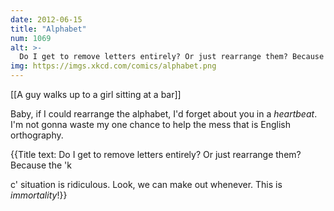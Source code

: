 ```yaml
---
date: 2012-06-15
title: "Alphabet"
num: 1069
alt: >-
  Do I get to remove letters entirely? Or just rearrange them? Because the 'k/c' situation is ridiculous. Look, we can make out whenever. This is *immortality*!
img: https://imgs.xkcd.com/comics/alphabet.png
---
```

[[A guy walks up to a girl sitting at a bar]]

Baby, if I could rearrange the alphabet, I'd forget about you in a *heartbeat*.  I'm not gonna waste my one chance to help the mess that is English orthography.

{{Title text: Do I get to remove letters entirely? Or just rearrange them? Because the 'k

c' situation is ridiculous. Look, we can make out whenever. This is *immortality*!}}